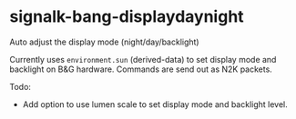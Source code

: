 # signalk-bang-displaydaynight
Auto adjust the display mode (night/day/backlight) 

Currently uses ``environment.sun`` (derived-data) to set display mode and backlight on B&G hardware.
Commands are send out as N2K packets.

Todo:
 - Add option to use lumen scale to set display mode and backlight level.
